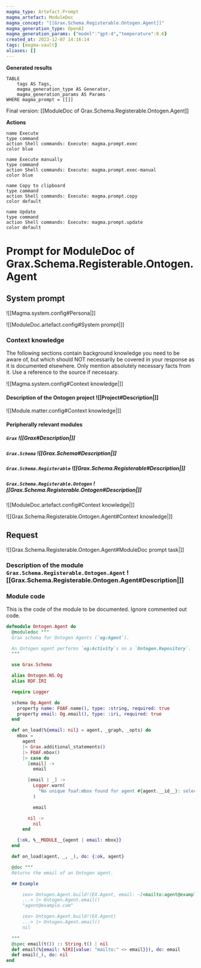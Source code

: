 ```yaml
---
magma_type: Artefact.Prompt
magma_artefact: ModuleDoc
magma_concept: "[[Grax.Schema.Registerable.Ontogen.Agent]]"
magma_generation_type: OpenAI
magma_generation_params: {"model":"gpt-4","temperature":0.6}
created_at: 2023-12-07 14:16:14
tags: [magma-vault]
aliases: []
---
```


**Generated results**

```dataview
TABLE
	tags AS Tags,
	magma_generation_type AS Generator,
	magma_generation_params AS Params
WHERE magma_prompt = [[]]
```

Final version: [[ModuleDoc of Grax.Schema.Registerable.Ontogen.Agent]]

**Actions**

```button
name Execute
type command
action Shell commands: Execute: magma.prompt.exec
color blue
```
```button
name Execute manually
type command
action Shell commands: Execute: magma.prompt.exec-manual
color blue
```
```button
name Copy to clipboard
type command
action Shell commands: Execute: magma.prompt.copy
color default
```
```button
name Update
type command
action Shell commands: Execute: magma.prompt.update
color default
```

# Prompt for ModuleDoc of Grax.Schema.Registerable.Ontogen.Agent

## System prompt

![[Magma.system.config#Persona|]]

![[ModuleDoc.artefact.config#System prompt|]]

### Context knowledge

The following sections contain background knowledge you need to be aware of, but which should NOT necessarily be covered in your response as it is documented elsewhere. Only mention absolutely necessary facts from it. Use a reference to the source if necessary.

![[Magma.system.config#Context knowledge|]]

#### Description of the Ontogen project ![[Project#Description|]]

![[Module.matter.config#Context knowledge|]]

#### Peripherally relevant modules

##### `Grax` ![[Grax#Description|]]

##### `Grax.Schema` ![[Grax.Schema#Description|]]

##### `Grax.Schema.Registerable` ![[Grax.Schema.Registerable#Description|]]

##### `Grax.Schema.Registerable.Ontogen` ![[Grax.Schema.Registerable.Ontogen#Description|]]

![[ModuleDoc.artefact.config#Context knowledge|]]

![[Grax.Schema.Registerable.Ontogen.Agent#Context knowledge|]]


## Request

![[Grax.Schema.Registerable.Ontogen.Agent#ModuleDoc prompt task|]]

### Description of the module `Grax.Schema.Registerable.Ontogen.Agent` ![[Grax.Schema.Registerable.Ontogen.Agent#Description|]]

### Module code

This is the code of the module to be documented. Ignore commented out code.

```elixir
defmodule Ontogen.Agent do
  @moduledoc """
  Grax schema for Ontogen Agents (`og:Agent`).

  An Ontogen agent performs `og:Activity`s on a `Ontogen.Repository`.
  """

  use Grax.Schema

  alias Ontogen.NS.Og
  alias RDF.IRI

  require Logger

  schema Og.Agent do
    property name: FOAF.name(), type: :string, required: true
    property email: Og.email(), type: :iri, required: true
  end

  def on_load(%{email: nil} = agent, _graph, _opts) do
    mbox =
      agent
      |> Grax.additional_statements()
      |> FOAF.mbox()
      |> case do
        [email] ->
          email

        [email | _] ->
          Logger.warn(
            "No unique foaf:mbox found for agent #{agent.__id__}: selected #{email} randomly"
          )

          email

        nil ->
          nil
      end

    {:ok, %__MODULE__{agent | email: mbox}}
  end

  def on_load(agent, _, _), do: {:ok, agent}

  @doc """
  Returns the email of an Ontogen agent.

  ## Example

      iex> Ontogen.Agent.build!(EX.Agent, email: ~I<mailto:agent@example.com>)
      ...> |> Ontogen.Agent.email()
      "agent@example.com"

      iex> Ontogen.Agent.build!(EX.Agent)
      ...> |> Ontogen.Agent.email()
      nil

  """
  @spec email(t()) :: String.t() | nil
  def email(%{email: %IRI{value: "mailto:" <> email}}), do: email
  def email(_), do: nil
end

```
